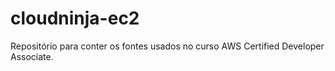 # cloudninja-ec2
Repositório para conter os fontes usados no curso AWS Certified Developer Associate.
